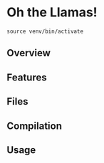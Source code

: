 # Oh the Llamas!
``source venv/bin/activate``
## Overview

## Features

## Files

## Compilation

## Usage
